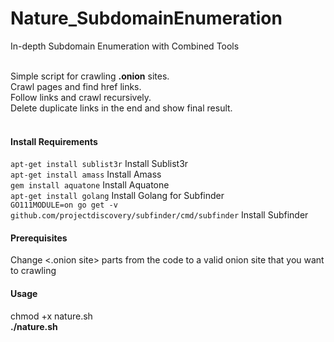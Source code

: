 # Nature_SubdomainEnumeration
In-depth Subdomain Enumeration with Combined Tools

</br>Simple script  for crawling **.onion** sites.</br>
Crawl pages and find href links.</br>
Follow links and crawl recursively.</br>
Delete duplicate links in the end and show final result.</br></br>

#### Install Requirements
`apt-get install sublist3r` Install Sublist3r
<br>`apt-get install amass` Install Amass
<br>`gem install aquatone`  Install Aquatone
<br>`apt-get install golang` Install Golang for Subfinder
<br>`GO111MODULE=on go get -v github.com/projectdiscovery/subfinder/cmd/subfinder` Install Subfinder

#### Prerequisites
Change <.onion site> parts from the code to a valid onion site that you want to crawling</br>

#### Usage
chmod +x nature.sh
**</br>./nature.sh** <domain>

